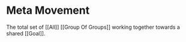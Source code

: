 # Meta Movement

The total set of [[All]] [[Group Of Groups]] working together towards a shared [[Goal]].  